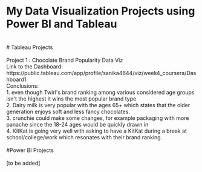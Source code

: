 # My Data Visualization Projects using Power BI and Tableau <br>
<br>
# Tableau Projects <br><br>
Project 1 : Chocolate Brand Popularity Data Viz <br>
Link to the Dashboard: https://public.tableau.com/app/profile/sanika4644/viz/week4_coursera/Dashboard1   <br>
Conclusions: <br>
1. even though Twirl's brand ranking among various considered age groups isn't the highest it wins the most popular brand type <br>
2. Dairy milk is very popular with the ages 65+ which states that the older generation enjoys soft and less fancy chocolates. <br>
3. crunchie could make some changes, for example packaging with more panache since the 18-24 ages would be quickly drawn in <br>
4. KitKat is going very well with asking to have a KitKat during a break at school/college/work which resonates with their brand ranking. <br><br>
#Power BI Projects<br><br>
 [to be added]
